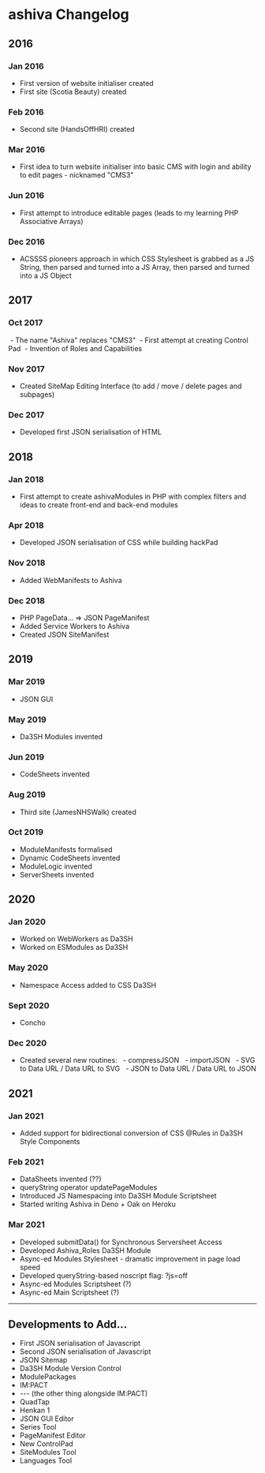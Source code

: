 # ashiva Changelog

## 2016
### Jan 2016
 - First version of website initialiser created
 - First site (Scotia Beauty) created

### Feb 2016
 - Second site (HandsOffHRI) created

### Mar 2016
 - First idea to turn website initialiser into basic CMS with login and ability to edit pages - nicknamed "CMS3"

### Jun 2016
 - First attempt to introduce editable pages (leads to my learning PHP Associative Arrays)

### Dec 2016
 - ACSSSS pioneers approach in which CSS Stylesheet is grabbed as a JS String, then parsed and turned into a JS Array, then parsed and turned into a JS Object

## 2017
### Oct 2017
 - The name "Ashiva" replaces "CMS3"
 - First attempt at creating Control Pad
 - Invention of Roles and Capabilities

### Nov 2017
 - Created SiteMap Editing Interface (to add / move / delete pages and subpages)

### Dec 2017
 - Developed first JSON serialisation of HTML


## 2018
### Jan 2018
 - First attempt to create ashivaModules in PHP with complex filters and ideas to create front-end and back-end modules

### Apr 2018
 - Developed JSON serialisation of CSS while building hackPad

### Nov 2018
- Added WebManifests to Ashiva

### Dec 2018
- PHP PageData... => JSON PageManifest
- Added Service Workers to Ashiva
- Created JSON SiteManifest

## 2019
### Mar 2019
 - JSON GUI

### May 2019
 - Da3SH Modules invented

### Jun 2019
 - CodeSheets invented

### Aug 2019
 - Third site (JamesNHSWalk) created

### Oct 2019
 - ModuleManifests formalised
 - Dynamic CodeSheets invented
 - ModuleLogic invented
 - ServerSheets invented

## 2020
### Jan 2020
 - Worked on WebWorkers as Da3SH
 - Worked on ESModules as Da3SH

### May 2020
 - Namespace Access added to CSS Da3SH

### Sept 2020
 - Concho

### Dec 2020
 - Created several new routines:
   - compressJSON
   - importJSON
   - SVG to Data URL / Data URL to SVG
   - JSON to Data URL / Data URL to JSON

## 2021
### Jan 2021
 - Added support for bidirectional conversion of CSS @Rules in Da3SH Style Components

### Feb 2021
 - DataSheets invented (??)
 - queryString operator updatePageModules
 - Introduced JS Namespacing into Da3SH Module Scriptsheet
 - Started writing Ashiva in Deno + Oak on Heroku

### Mar 2021
 - Developed submitData() for Synchronous Serversheet Access
 - Developed Ashiva_Roles Da3SH Module
 - Async-ed Modules Stylesheet - dramatic improvement in page load speed
 - Developed queryString-based noscript flag: ?js=off
 - Async-ed Modules Scriptsheet (?)
 - Async-ed Main Scriptsheet (?)

______

## Developments to Add...

 - First JSON serialisation of Javascript
 - Second JSON serialisation of Javascript
 - JSON Sitemap
 - Da3SH Module Version Control
 - ModulePackages
 - IM:PACT
 - --- (the other thing alongside IM:PACT)
 - QuadTap
 - Henkan 1
 - JSON GUI Editor
 - Series Tool
 - PageManifest Editor
 - New ControlPad
 - SiteModules Tool
 - Languages Tool
